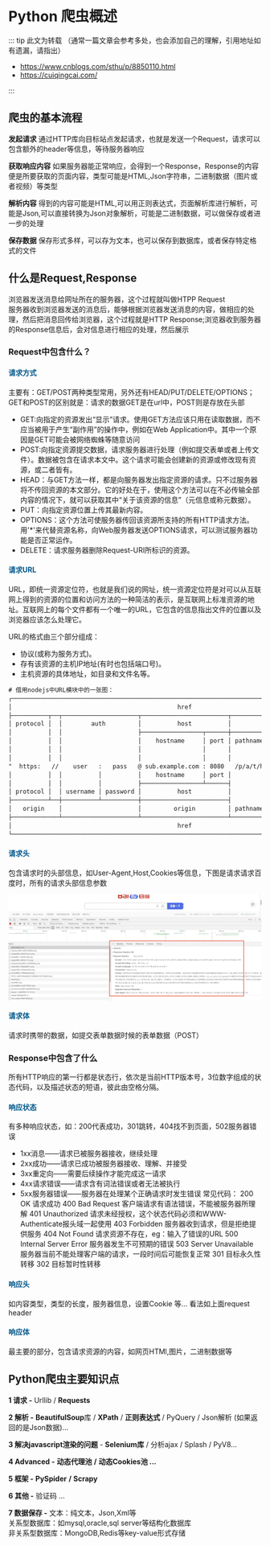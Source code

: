 # Python 爬虫概述

::: tip 此文为转载 （通常一篇文章会参考多处，也会添加自己的理解，引用地址如有遗漏，请指出）

- https://www.cnblogs.com/sthu/p/8850110.html
- https://cuiqingcai.com/

:::



## 爬虫的基本流程

**发起请求**
通过HTTP库向目标站点发起请求，也就是发送一个Request，请求可以包含额外的header等信息，等待服务器响应

**获取响应内容**
如果服务器能正常响应，会得到一个Response，Response的内容便是所要获取的页面内容，类型可能是HTML,Json字符串，二进制数据（图片或者视频）等类型

**解析内容**
得到的内容可能是HTML,可以用正则表达式，页面解析库进行解析，可能是Json,可以直接转换为Json对象解析，可能是二进制数据，可以做保存或者进一步的处理

**保存数据**
保存形式多样，可以存为文本，也可以保存到数据库，或者保存特定格式的文件



## 什么是Request,Response

浏览器发送消息给网址所在的服务器，这个过程就叫做HTPP Request<br>服务器收到浏览器发送的消息后，能够根据浏览器发送消息的内容，做相应的处理，然后把消息回传给浏览器，这个过程就是HTTP Response;浏览器收到服务器的Response信息后，会对信息进行相应的处理，然后展示

### Request中包含什么？

#### **请求方式**

主要有：GET/POST两种类型常用，另外还有HEAD/PUT/DELETE/OPTIONS；<br>GET和POST的区别就是：请求的数据GET是在url中，POST则是存放在头部

- GET:向指定的资源发出“显示”请求。使用GET方法应该只用在读取数据，而不应当被用于产生“副作用”的操作中，例如在Web Application中。其中一个原因是GET可能会被网络蜘蛛等随意访问
- POST:向指定资源提交数据，请求服务器进行处理（例如提交表单或者上传文件）。数据被包含在请求本文中。这个请求可能会创建新的资源或修改现有资源，或二者皆有。
- HEAD：与GET方法一样，都是向服务器发出指定资源的请求。只不过服务器将不传回资源的本文部分。它的好处在于，使用这个方法可以在不必传输全部内容的情况下，就可以获取其中“关于该资源的信息”（元信息或称元数据）。
- PUT：向指定资源位置上传其最新内容。
- OPTIONS：这个方法可使服务器传回该资源所支持的所有HTTP请求方法。用'*'来代替资源名称，向Web服务器发送OPTIONS请求，可以测试服务器功能是否正常运作。
- DELETE：请求服务器删除Request-URI所标识的资源。

#### **请求URL**

URL，即统一资源定位符，也就是我们说的网址，统一资源定位符是对可以从互联网上得到的资源的位置和访问方法的一种简洁的表示，是互联网上标准资源的地址。互联网上的每个文件都有一个唯一的URL，它包含的信息指出文件的位置以及浏览器应该怎么处理它。

URL的格式由三个部分组成：

- 协议(或称为服务方式)。
- 存有该资源的主机IP地址(有时也包括端口号)。
- 主机资源的具体地址，如目录和文件名等。

```txt {10}
# 借用nodejs中URL模块中的一张图：
┌────────────────────────────────────────────────────────────────────────────────────────────────┐
│                                              href                                              │
├──────────┬──┬─────────────────────┬────────────────────────┬───────────────────────────┬───────┤
│ protocol │  │        auth         │          host          │           path            │ hash  │
│          │  │                     ├─────────────────┬──────┼──────────┬────────────────┤       │
│          │  │                     │    hostname     │ port │ pathname │     search     │       │
│          │  │                     │                 │      │          ├─┬──────────────┤       │
│          │  │                     │                 │      │          │ │    query     │       │
"  https:   //    user   :   pass   @ sub.example.com : 8080   /p/a/t/h  ?  query=string   #hash "
│          │  │          │          │    hostname     │ port │          │                │       │
│          │  │          │          ├─────────────────┴──────┤          │                │       │
│ protocol │  │ username │ password │          host          │          │                │       │
├──────────┴──┼──────────┴──────────┼────────────────────────┤          │                │       │
│   origin    │                     │         origin         │ pathname │     search     │ hash  │
├─────────────┴─────────────────────┴────────────────────────┴──────────┴────────────────┴───────┤
│                                              href                                              │
└────────────────────────────────────────────────────────────────────────────────────────────────┘
```

#### **请求头**

包含请求时的头部信息，如User-Agent,Host,Cookies等信息，下图是请求请求百度时，所有的请求头部信息参数

<div style="display:flex;"><img src="./images/basic-1.png" alt="" style="zoom:150%;display:block;" align="left"/></div>

#### 请求体

请求时携带的数据，如提交表单数据时候的表单数据（POST）

### Response中包含了什么

所有HTTP响应的第一行都是状态行，依次是当前HTTP版本号，3位数字组成的状态代码，以及描述状态的短语，彼此由空格分隔。

#### 响应状态

有多种响应状态，如：200代表成功，301跳转，404找不到页面，502服务器错误

- 1xx消息——请求已被服务器接收，继续处理
- 2xx成功——请求已成功被服务器接收、理解、并接受
- 3xx重定向——需要后续操作才能完成这一请求
- 4xx请求错误——请求含有词法错误或者无法被执行
- 5xx服务器错误——服务器在处理某个正确请求时发生错误 常见代码： 200 OK 请求成功 400 Bad Request 客户端请求有语法错误，不能被服务器所理解 401 Unauthorized 请求未经授权，这个状态代码必须和WWW-Authenticate报头域一起使用 403 Forbidden 服务器收到请求，但是拒绝提供服务 404 Not Found 请求资源不存在，eg：输入了错误的URL 500 Internal Server Error 服务器发生不可预期的错误 503 Server Unavailable 服务器当前不能处理客户端的请求，一段时间后可能恢复正常 301 目标永久性转移 302 目标暂时性转移

#### 响应头

如内容类型，类型的长度，服务器信息，设置Cookie 等... 看法如上面request header

#### 响应体

最主要的部分，包含请求资源的内容，如网页HTMl,图片，二进制数据等



## Python爬虫主要知识点

**1	请求 -** Urllib / **Requests**

**2	解析 -** **BeautifulSoup**库 / **XPath** / **正则表达式** / PyQuery / Json解析 (如果返回的是Json数据)...

**3	解决javascript渲染的问题** - **Selenium库** / 分析ajax / Splash / PyV8...

**4	Advanced -** **动态代理池** **/** **动态Cookies池 ...**

**5	框架 -** **PySpider** **/** **Scrapy**

**6	其他 -** 验证码 ... 

**7	数据保存 -** 文本：纯文本，Json,Xml等<br>		关系型数据库：如mysql,oracle,sql server等结构化数据库<br>		非关系型数据库：MongoDB,Redis等key-value形式存储



<style scoped>
    h4{
        color: #00578a;
    }
</style>